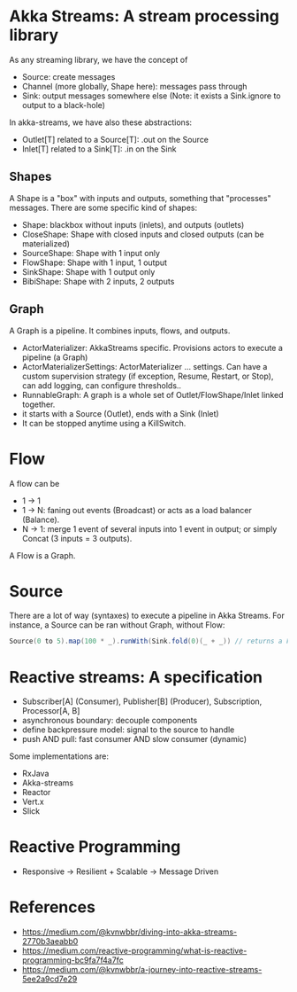 # Akka Streams: A stream processing library

As any streaming library, we have the concept of
- Source: create messages
- Channel (more globally, Shape here): messages pass through
- Sink: output messages somewhere else (Note: it exists a Sink.ignore to output to a black-hole)

In akka-streams, we have also these abstractions:

- Outlet[T] related to a Source[T]: .out on the Source
- Inlet[T] related to a Sink[T]: .in on the Sink

## Shapes

A Shape is a "box" with inputs and outputs, something that "processes" messages. There are some specific kind of shapes:

- Shape: blackbox without inputs (inlets), and outputs (outlets)
- CloseShape: Shape with closed inputs and closed outputs (can be materialized)
- SourceShape: Shape with 1 input only
- FlowShape: Shape with 1 input, 1 output
- SinkShape: Shape with 1 output only
- BibiShape: Shape with 2 inputs, 2 outputs

## Graph

A Graph is a pipeline. It combines inputs, flows, and outputs.

- ActorMaterializer: AkkaStreams specific. Provisions actors to execute a pipeline (a Graph)
- ActorMaterializerSettings: ActorMaterializer ... settings. Can have a custom supervision strategy (if exception, Resume, Restart, or Stop), can add logging, can configure thresholds..
- RunnableGraph: A graph is a whole set of Outlet/FlowShape/Inlet linked together.
 - it starts with a Source (Outlet), ends with a Sink (Inlet)
- It can be stopped anytime using a KillSwitch.

# Flow 

A flow can be 
- 1 -> 1
- 1 -> N: faning out events (Broadcast) or acts as a load balancer (Balance).
- N -> 1: merge 1 event of several inputs into 1 event in output; or simply Concat (3 inputs = 3 outputs).

A Flow is a Graph.

# Source

There are a lot of way (syntaxes) to execute a pipeline in Akka Streams.
For instance, a Source can be ran without Graph, without Flow:
```scala
Source(0 to 5).map(100 * _).runWith(Sink.fold(0)(_ + _)) // returns a Future[Int]
```

# Reactive streams: A specification

- Subscriber[A] (Consumer), Publisher[B] (Producer), Subscription, Processor[A, B]
- asynchronous boundary: decouple components
- define backpressure model: signal to the source to handle
- push AND pull: fast consumer AND slow consumer (dynamic)

Some implementations are:
- RxJava
- Akka-streams
- Reactor
- Vert.x
- Slick

# Reactive Programming

- Responsive -> Resilient + Scalable -> Message Driven

# References

- https://medium.com/@kvnwbbr/diving-into-akka-streams-2770b3aeabb0 
- https://medium.com/reactive-programming/what-is-reactive-programming-bc9fa7f4a7fc
- https://medium.com/@kvnwbbr/a-journey-into-reactive-streams-5ee2a9cd7e29

